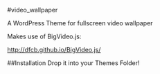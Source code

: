 #video_wallpaper

A WordPress Theme for fullscreen video wallpaper

Makes use of BigVideo.js:

http://dfcb.github.io/BigVideo.js/

##Installation
Drop it into your Themes Folder!